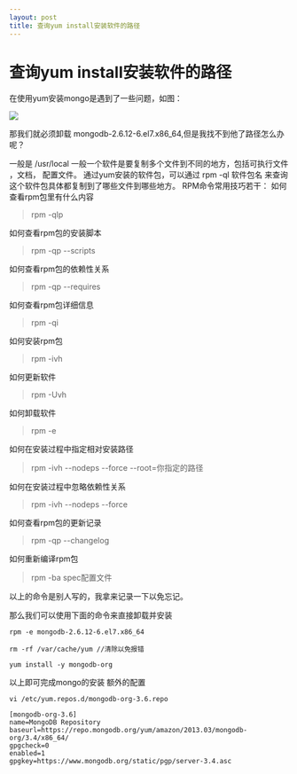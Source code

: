 ```yaml
---
layout: post
title: 查询yum install安装软件的路径
---
```


# 查询yum install安装软件的路径

在使用yum安装mongo是遇到了一些问题，如图：
<!-- more -->
![](/img/linux/WechatIMG8698.jpeg)

那我们就必须卸载 mongodb-2.6.12-6.el7.x86_64,但是我找不到他了路径怎么办呢？

一般是 /usr/local 一般一个软件是要复制多个文件到不同的地方，包括可执行文件 ，文档， 配置文件。 通过yum安装的软件包，可以通过 rpm -ql 软件包名 来查询这个软件包具体都复制到了哪些文件到哪些地方。
RPM命令常用技巧若干：
如何查看rpm包里有什么内容

>rpm -qlp

如何查看rpm包的安装脚本

>rpm -qp --scripts

如何查看rpm包的依赖性关系

>rpm -qp --requires

如何查看rpm包详细信息

>rpm -qi

如何安装rpm包

>rpm -ivh

如何更新软件

>rpm -Uvh

如何卸载软件

>rpm -e

如何在安装过程中指定相对安装路径

>rpm -ivh --nodeps --force --root=你指定的路径

如何在安装过程中忽略依赖性关系

>rpm -ivh --nodeps --force

如何查看rpm包的更新记录

>rpm -qp --changelog

如何重新编译rpm包

>rpm -ba spec配置文件

以上的命令是别人写的，我拿来记录一下以免忘记。

那么我们可以使用下面的命令来直接卸载并安装
```
rpm -e mongodb-2.6.12-6.el7.x86_64

rm -rf /var/cache/yum //清除以免报错

yum install -y mongodb-org

```
以上即可完成mongo的安装
额外的配置
```
vi /etc/yum.repos.d/mongodb-org-3.6.repo

[mongodb-org-3.6]
name=MongoDB Repository
baseurl=https://repo.mongodb.org/yum/amazon/2013.03/mongodb-org/3.4/x86_64/
gpgcheck=0
enabled=1
gpgkey=https://www.mongodb.org/static/pgp/server-3.4.asc

```





